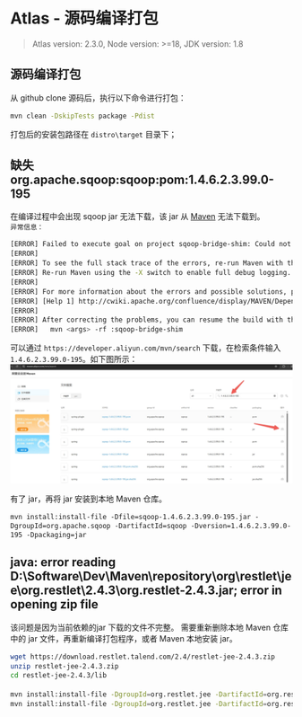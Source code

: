 # Atlas - 源码编译打包   

>Atlas version: 2.3.0, Node version: >=18, JDK version: 1.8  

## 源码编译打包 
从 github clone 源码后，执行以下命令进行打包：  
```bash
mvn clean -DskipTests package -Pdist 
```  

打包后的安装包路径在 `distro\target` 目录下；

## 缺失 org.apache.sqoop:sqoop:pom:1.4.6.2.3.99.0-195  
在编译过程中会出现 sqoop jar 无法下载，该 jar 从 [Maven](https://mvnrepository.com/) 无法下载到。  
`异常信息：` 
```bash
[ERROR] Failed to execute goal on project sqoop-bridge-shim: Could not resolve dependencies for project org.apache.atlas:sqoop-bridge-shim:jar:2.3.0: Failed to collect dependencies at org.apache.sqoop:sqoop:jar:1.4.6.2.3.99.0-195: Failed to read artifact descriptor for org.apache.sqoop:sqoop:jar:1.4.6.2.3.99.0-195: The following artifacts could not be resolved: org.apache.sqoop:sqoop:pom:1.4.6.2.3.99.0-195 (absent): Could not transfer artifact org.apache.sqoop:sqoop:pom:1.4.6.2.3.99.0-195 from/to hortonworks.repo (https://repo.hortonworks.com/content/repositories/releases): sun.security.validator.ValidatorException: PKIX path validation failed: java.security.cert.CertPathValidatorException: validity check failed: NotAfter: Thu Sep 11 07:59:59 CST 2025 -> [Help 1]
[ERROR]
[ERROR] To see the full stack trace of the errors, re-run Maven with the -e switch.
[ERROR] Re-run Maven using the -X switch to enable full debug logging.
[ERROR]
[ERROR] For more information about the errors and possible solutions, please read the following articles:
[ERROR] [Help 1] http://cwiki.apache.org/confluence/display/MAVEN/DependencyResolutionException
[ERROR]
[ERROR] After correcting the problems, you can resume the build with the command
[ERROR]   mvn <args> -rf :sqoop-bridge-shim
```

可以通过 `https://developer.aliyun.com/mvn/search` 下载，在检索条件输入 `1.4.6.2.3.99.0-195`。如下图所示：   
![codepackage01](images/codepackage01.jpg)  

有了 jar，再将 jar 安装到本地 Maven 仓库。   
```
mvn install:install-file -Dfile=sqoop-1.4.6.2.3.99.0-195.jar -DgroupId=org.apache.sqoop -DartifactId=sqoop -Dversion=1.4.6.2.3.99.0-195 -Dpackaging=jar
``` 

## java: error reading D:\Software\Dev\Maven\repository\org\restlet\jee\org.restlet\2.4.3\org.restlet-2.4.3.jar; error in opening zip file 
该问题是因为当前依赖的jar 下载的文件不完整。 需要重新删除本地 Maven 仓库中的 jar 文件，再重新编译打包程序，或者 Maven 本地安装 jar。  
```bash
wget https://download.restlet.talend.com/2.4/restlet-jee-2.4.3.zip
unzip restlet-jee-2.4.3.zip
cd restlet-jee-2.4.3/lib
 
mvn install:install-file -DgroupId=org.restlet.jee -DartifactId=org.restlet -Dversion=2.4.3 -Dpackaging=jar -Dfile=org.restlet.jar
mvn install:install-file -DgroupId=org.restlet.jee -DartifactId=org.restlet.ext.servlet -Dversion=2.4.3 -Dpackaging=jar -Dfile=org.restlet.ext.servlet.jar
```